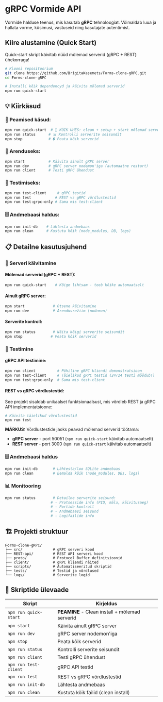 # gRPC Vormide API

Vormide halduse teenus, mis kasutab **gRPC** tehnoloogiat. Võimaldab luua ja hallata vorme, küsimusi, vastuseid ning kasutajate autentimist.

## Kiire alustamine (Quick Start)

Quick-start skript käivitab nüüd mõlemad serverid (gRPC + REST) ühekorraga!

```bash
# Klooni repositoorium
git clone https://github.com/BrigitaKasemets/Forms-clone-gRPC.git
cd Forms-clone-gRPC

# Installi kõik dependencyd ja käivita mõlemad serverid
npm run quick-start
```


## 💡 Kiirkäsud

### 🎯 Peamised käsud:
```bash
npm run quick-start  # 🚀 KÕIK ÜHES: clean + setup + start mõlemad serverid
npm run status      # 📊 Kontrolli serverite seisundit
npm stop            # � Peata kõik serverid
```

### 🔧 Arenduseks:
```bash
npm start           # Käivita ainult gRPC server
npm run dev         # gRPC server nodemon'iga (automaatne restart)
npm run client      # Testi gRPC ühendust
```

### 🧪 Testimiseks:
```bash
npm run test-client     # gRPC testid  
npm run test           # REST vs gRPC võrdlustestid
npm run test:grpc-only # Sama mis test-client
```

### 🗄️ Andmebaasi haldus:
```bash
npm run init-db    # Lähtesta andmebaas
npm run clean      # Kustuta kõik (node_modules, DB, logs)
```

## 📋 Detailne kasutusjuhend

### 🔧 Serveri käivitamine

#### Mõlemad serverid (gRPC + REST):
```bash
npm run quick-start    # Kõige lihtsam - teeb kõike automaatselt
```

#### Ainult gRPC server:
```bash
npm start             # Otsene käivitamine
npm run dev           # Arendusrežiim (nodemon)
```

#### Serverite kontroll:
```bash
npm run status        # Näita kõigi serverite seisundit
npm stop             # Peata kõik serverid
```

### 🧪 Testimine

#### gRPC API testimine:
```bash
npm run client          # Põhiline gRPC kliendi demonstratsioon  
npm run test-client     # Täielikud gRPC testid (24/24 testi möödub!)
npm run test:grpc-only  # Sama mis test-client
```

#### REST vs gRPC võrdlustestid:

See projekt sisaldab unikaalset funktsionaalsust, mis võrdleb REST ja gRPC API implementatsioone:

```bash
# Käivita täielikud võrdlustestid
npm run test
```

**MÄRKUS:** Võrdlustestide jaoks peavad mõlemad serverid töötama:
- **gRPC server** - port 50051 (`npm run quick-start` käivitab automaatselt)
- **REST server** - port 3000 (`npm run quick-start` käivitab automaatselt)

### 🗄️ Andmebaasi haldus

```bash
npm run init-db       # Lähtesta/loo SQLite andmebaas
npm run clean         # Eemalda kõik (node_modules, DBs, logs)
```

### 📊 Monitooring

```bash
npm run status        # Detailne serverite seisund:
                     # - Protsesside info (PID, mälu, käivitusaeg)
                     # - Portide kontroll
                     # - Andmebaasi seisund  
                     # - Logifailide info
```

## 🏗️ Projekti struktuur

```
Forms-clone-gRPC/
├── src/              # gRPC serveri kood
├── REST-api/         # REST API serveri kood  
├── proto/            # Protocol Buffer definitsioonid
├── client/           # gRPC kliendi näited
├── scripts/          # Automatiseeritud skriptid
├── tests/            # Testid ja võrdlused
└── logs/             # Serverite logid
```

## 🚀 Skriptide ülevaade

| Skript | Kirjeldus |
|--------|-----------|
| `npm run quick-start` | **PEAMINE** - Clean install + mõlemad serverid |
| `npm start` | Käivita ainult gRPC server |
| `npm run dev` | gRPC server nodemon'iga |
| `npm stop` | Peata kõik serverid |
| `npm run status` | Kontrolli serverite seisundit |
| `npm run client` | Testi gRPC ühendust |
| `npm run test-client` | gRPC API testid |
| `npm run test` | REST vs gRPC võrdlustestid |
| `npm run init-db` | Lähtesta andmebaas |
| `npm run clean` | Kustuta kõik failid (clean install) |
